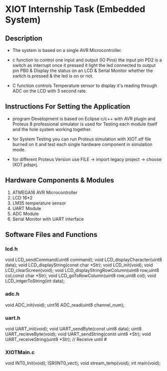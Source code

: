 # XIOT Internship Task (Embedded System)
## Description 
- The system is based on a single AVR Microcontroller.
- c function to control one input and output (IO Pins) the input pin PD2 is a switch as interrupt once it pressed it light the led connected to output pin PB0 & Display the status on an LCD  & Serial Monitor whether the switch is pressed & the led is on or not.

- C function controls Temperature sensor to display it's reading through ADC on the LCD with 3 second rate.

## **Instructions For Setting the Application** ##

- program Development is based on Eclipse c/c++ with AVR plugin and Proteus 8 professional simulator is used for Testing each module itself and the hole system working together.

- for System Testing you can run Proteus simulation with XIOT.elf file burned on it and test each single hardware component in simulation mode.

- for different Proteus Version use FILE -> import legacy project -> choose IXOT.pdsprj.


## **Hardware Components & Modules**
1. ATMEGA16 AVR Microcontroller
2. LCD 16*2
3. LM35 temperature sensor
4. UART Module
5. ADC Module
6. Serial Monitor with UART interface

## **Software Files and Functions**
### lcd.h
void LCD_sendCommand(uint8 command);
void LCD_displayCharacter(uint8 data);
void LCD_displayString(const char *Str);
void LCD_init(void);
void LCD_clearScreen(void);
void LCD_displayStringRowColumn(uint8 row,uint8 col,const char *Str);
void LCD_goToRowColumn(uint8 row,uint8 col);
void LCD_intgerToString(int data);

### adc.h
void ADC_init(void);
uint16 ADC_read(uint8 channel_num);

### uart.h
void UART_init(void);
void UART_sendByte(const uint8 data);
uint8 UART_recieveByte(void);
void UART_sendString(const uint8 *Str);
void UART_receiveString(uint8 *Str); // Receive until #

### XIOTMain.c
void INT0_Init(void);
ISR(INT0_vect);
void stream_temp(void);
int main(void);




